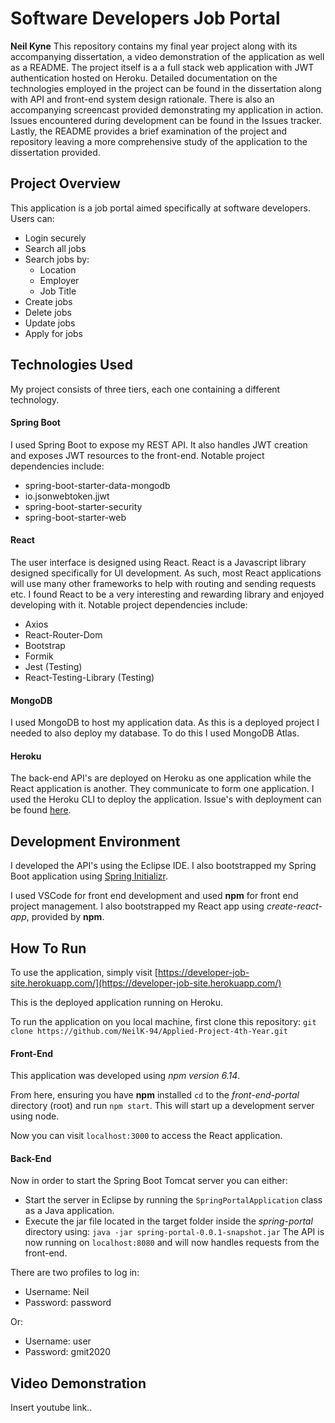 
# Software Developers Job Portal
**Neil Kyne**
This repository contains my final year project along with its accompanying dissertation, a video demonstration of the application as well as a README. The project itself is a a full stack web application with JWT authentication hosted on Heroku. Detailed documentation on the technologies employed in the project can be found in the dissertation along with API and front-end system design rationale. There is also an accompanying screencast provided demonstrating my application in action. Issues encountered during development can be found in the Issues tracker. Lastly, the README provides a brief examination of the project and  repository leaving a more comprehensive study of the application to the dissertation provided.

## Project Overview
This application is a job portal aimed specifically at software developers. Users can:
- Login securely	
- Search all jobs
- Search jobs by:
	- Location
	- Employer
	- Job Title
- Create jobs
- Delete jobs
- Update jobs
- Apply for jobs

## Technologies Used
My project consists of three tiers, each one containing a different technology.
#### Spring Boot
I used Spring Boot to expose my REST API. It also handles JWT creation and exposes JWT resources to the front-end. Notable project dependencies include: 

- spring-boot-starter-data-mongodb
- io.jsonwebtoken.jjwt
- spring-boot-starter-security
- spring-boot-starter-web

#### React
The user interface is designed using React. React is a Javascript library designed specifically for UI development. As such, most React applications will use many other frameworks to help with routing and sending requests etc. I found React to be a very interesting and rewarding library and enjoyed developing with it. Notable project dependencies include: 

- Axios
- React-Router-Dom
- Bootstrap
- Formik
- Jest (Testing)
- React-Testing-Library (Testing)

#### MongoDB
I used MongoDB to host my application data. As this is a deployed project I needed to also deploy my database. To do this I used MongoDB Atlas.

#### Heroku
The back-end API's are deployed on Heroku as one application while the React application is another. They communicate to form one application. I used the Heroku CLI to deploy the application. Issue's with deployment can be found [here]([https://github.com/NeilK-94/Applied-Project-4th-Year/issues?q=is%3Aissue+is%3Aclosed]).

## Development Environment
I developed the API's using the Eclipse IDE. I also bootstrapped my Spring Boot application using [Spring Initializr]([https://start.spring.io/](https://start.spring.io/)).

I used VSCode for front end development and used **npm** for front end project management. I also bootstrapped my React app using *create-react-app*, provided by **npm**.

## How To Run
To use the application, simply visit [https://developer-job-site.herokuapp.com/](https://developer-job-site.herokuapp.com/)

This is the deployed application running on Heroku.

To run the application on you local machine, first clone this repository:
`git clone https://github.com/NeilK-94/Applied-Project-4th-Year.git` 
#### Front-End 
This application was developed using *npm version 6.14*.

From here, ensuring you have **npm** installed `cd` to the *front-end-portal* directory (root) and run `npm start`. This will start up a development server using node.

Now you can visit `localhost:3000` to access the React application.
  
  #### Back-End
  Now in order to start the Spring Boot Tomcat server you can either:
  - Start the server in Eclipse by running the `SpringPortalApplication` class as a Java application.
  - Execute the jar file located in the target folder inside the *spring-portal* directory using: `java -jar spring-portal-0.0.1-snapshot.jar`
The API is now running on `localhost:8080` and will now handles requests from the front-end.

There are two profiles to log in:
 - Username: Neil
 - Password: password   

Or:
 - Username: user
 - Password: gmit2020


## Video Demonstration
Insert youtube link..
